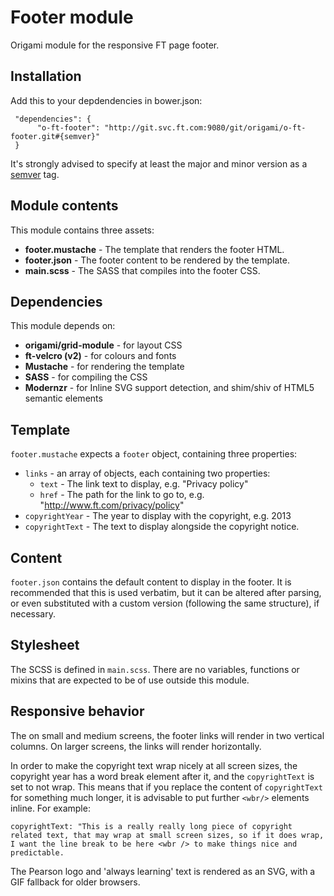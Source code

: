 # Footer module

Origami module for the responsive FT page footer.

## Installation

Add this to your depdendencies in bower.json:

     "dependencies": {
          "o-ft-footer": "http://git.svc.ft.com:9080/git/origami/o-ft-footer.git#{semver}"
     }

It's strongly advised to specify at least the major and minor version as a [semver](http://semver.org/) tag.

## Module contents

This module contains three assets:

* **footer.mustache** - The template that renders the footer HTML.
* **footer.json** - The footer content to be rendered by the template.
* **main.scss** - The SASS that compiles into the footer CSS.

## Dependencies

This module depends on:

* **origami/grid-module** - for layout CSS
* **ft-velcro (v2)** - for colours and fonts
* **Mustache** - for rendering the template
* **SASS** - for compiling the CSS
* **Modernzr** - for Inline SVG support detection, and shim/shiv of HTML5 semantic elements

## Template

`footer.mustache` expects a `footer` object, containing three properties:

* `links` - an array of objects, each containing two properties:
    * `text` - The link text to display, e.g. "Privacy policy"
    * `href` - The path for the link to go to, e.g. "http://www.ft.com/privacy/policy"
* `copyrightYear` - The year to display with the copyright, e.g. 2013
* `copyrightText` - The text to display alongside the copyright notice.

## Content

`footer.json` contains the default content to display in the footer. It is recommended that this is used verbatim, but it can be altered after parsing, or even substituted with a custom version (following the same structure), if necessary.

## Stylesheet

The SCSS is defined in `main.scss`. There are no variables, functions or mixins that are expected to be of use outside this module.

## Responsive behavior

The on small and medium screens, the footer links will render in two vertical columns. On larger screens, the links will render horizontally.

In order to make the copyright text wrap nicely at all screen sizes, the copyright year has a word break element after it, and the `copyrightText` is set to not wrap. This means that if you replace the content of `copyrightText` for something much longer, it is advisable to put further `<wbr/>` elements inline. For example:

    copyrightText: "This is a really really long piece of copyright related text, that may wrap at small screen sizes, so if it does wrap, I want the line break to be here <wbr /> to make things nice and predictable.

The Pearson logo and 'always learning' text is rendered as an SVG, with a GIF fallback for older browsers.